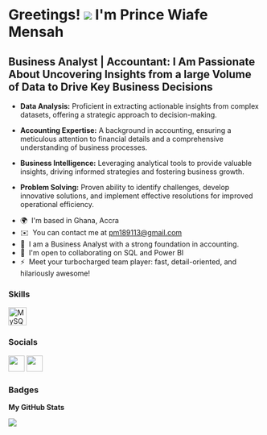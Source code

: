 
Greetings! ![](https://user-images.githubusercontent.com/18350557/176309783-0785949b-9127-417c-8b55-ab5a4333674e.gif) I'm Prince Wiafe Mensah
============================================================================================================================================

Business Analyst | Accountant: **I Am Passionate About Uncovering Insights from a large Volume of Data to Drive Key Business Decisions**
-----------------------------------

- **Data Analysis:** Proficient in extracting actionable insights from complex datasets, offering a strategic approach to decision-making.
  
- **Accounting Expertise:** A background in accounting, ensuring a meticulous attention to financial details and a comprehensive understanding of business processes.

- **Business Intelligence:** Leveraging analytical tools to provide valuable insights, driving informed strategies and fostering business growth.

- **Problem Solving:** Proven ability to identify challenges, develop innovative solutions, and implement effective resolutions for improved operational efficiency.


* 🌍  I'm based in Ghana, Accra
* ✉️  You can contact me at [pm189113@gmail.com](mailto:pm189113@gmail.com)
* 🧠  I am a Business Analyst with a strong foundation in accounting.
* 🤝  I'm open to collaborating on SQL and  Power BI
* ⚡  Meet your turbocharged team player: fast, detail-oriented, and hilariously awesome!

### Skills


<p align="left">

<a href="https://www.mysql.com/" target="_blank" rel="noreferrer"><img src="https://raw.githubusercontent.com/danielcranney/readme-generator/main/public/icons/skills/mysql-colored.svg" width="36" height="36" alt="MySQL" /></a>
</p>


### Socials

<p align="left"> <a href="https://www.github.com/Prince-Mensah" target="_blank" rel="noreferrer"><img src="https://raw.githubusercontent.com/danielcranney/readme-generator/main/public/icons/socials/github.svg" width="32" height="32" /></a> <a href="https://www.linkedin.com/in/prince-mensah-874985171/" target="_blank" rel="noreferrer"><img src="https://raw.githubusercontent.com/danielcranney/readme-generator/main/public/icons/socials/linkedin.svg" width="32" height="32" /></a> </p>

### Badges

<b>My GitHub Stats</b>

<a href="http://www.github.com/Prince-Mensah"><img src="https://github-readme-streak-stats.herokuapp.com/?user=Prince-Mensah&stroke=ffffff&background=1c1917&ring=0891b2&fire=0891b2&currStreakNum=ffffff&currStreakLabel=0891b2&sideNums=ffffff&sideLabels=ffffff&dates=ffffff&hide_border=true" /></a>


<!---
Prince-Mensah/Prince-Mensah is a ✨ special ✨ repository because its `README.md` (this file) appears on your GitHub profile.
You can click the Preview link to take a look at your changes.
--->
